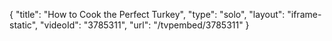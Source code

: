 {
    "title": "How to Cook the Perfect Turkey",
    "type": "solo",
    "layout": "iframe-static",
    "videoId": "3785311",
    "url": "\/tvpembed\/3785311"
}